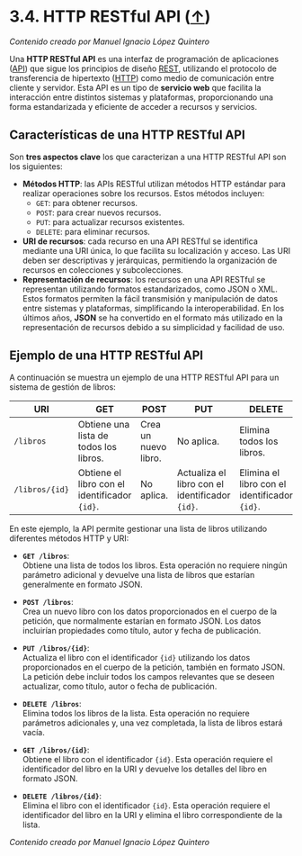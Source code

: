 # 3.4. HTTP RESTful API ([↑](README.md))

_Contenido creado por Manuel Ignacio López Quintero_

Una **HTTP RESTful API** es una interfaz de programación de aplicaciones ([API](https://en.wikipedia.org/wiki/API)) que sigue los principios de diseño [REST](https://en.wikipedia.org/wiki/REST), utilizando el protocolo de transferencia de hipertexto ([HTTP](https://en.wikipedia.org/wiki/HTTP)) como medio de comunicación entre cliente y servidor. Esta API es un tipo de **servicio web** que facilita la interacción entre distintos sistemas y plataformas, proporcionando una forma estandarizada y eficiente de acceder a recursos y servicios.

## Características de una HTTP RESTful API

Son **tres aspectos clave** los que caracterizan a una HTTP RESTful API son los siguientes:

- **Métodos HTTP**: las APIs RESTful utilizan métodos HTTP estándar para realizar operaciones sobre los recursos. Estos métodos incluyen:
  - `GET`: para obtener recursos.
  - `POST`: para crear nuevos recursos.
  - `PUT`: para actualizar recursos existentes.
  - `DELETE`: para eliminar recursos.  
- **URI de recursos**: cada recurso en una API RESTful se identifica mediante una URI única, lo que facilita su localización y acceso. Las URI deben ser descriptivas y jerárquicas, permitiendo la organización de recursos en colecciones y subcolecciones.
- **Representación de recursos**: los recursos en una API RESTful se representan utilizando formatos estandarizados, como JSON o XML. Estos formatos permiten la fácil transmisión y manipulación de datos entre sistemas y plataformas, simplificando la interoperabilidad. En los últimos años, **JSON** se ha convertido en el formato más utilizado en la representación de recursos debido a su simplicidad y facilidad de uso.

## Ejemplo de una HTTP RESTful API

A continuación se muestra un ejemplo de una HTTP RESTful API para un sistema de gestión de libros:

| URI            | GET                                  | POST               | PUT                             | DELETE                          |
|---------------|--------------------------------------|--------------------|---------------------------------|---------------------------------|
| `/libros`     | Obtiene una lista de todos los libros. | Crea un nuevo libro. | No aplica.                     | Elimina todos los libros.      |
| `/libros/{id}` | Obtiene el libro con el identificador `{id}`. | No aplica.         | Actualiza el libro con el identificador `{id}`. | Elimina el libro con el identificador `{id}`. |

En este ejemplo, la API permite gestionar una lista de libros utilizando diferentes métodos HTTP y URI:

- **`GET /libros`**:  
  Obtiene una lista de todos los libros. Esta operación no requiere ningún parámetro adicional y devuelve una lista de libros que estarían generalmente en formato JSON.

- **`POST /libros`**:  
  Crea un nuevo libro con los datos proporcionados en el cuerpo de la petición, que normalmente estarían en formato JSON. Los datos incluirían propiedades como título, autor y fecha de publicación.

- **`PUT /libros/{id}`**:  
  Actualiza el libro con el identificador `{id}` utilizando los datos proporcionados en el cuerpo de la petición, también en formato JSON. La petición debe incluir todos los campos relevantes que se deseen actualizar, como título, autor o fecha de publicación.

- **`DELETE /libros`**:  
  Elimina todos los libros de la lista. Esta operación no requiere parámetros adicionales y, una vez completada, la lista de libros estará vacía.

- **`GET /libros/{id}`**:  
  Obtiene el libro con el identificador `{id}`. Esta operación requiere el identificador del libro en la URI y devuelve los detalles del libro en formato JSON.

- **`DELETE /libros/{id}`**:  
  Elimina el libro con el identificador `{id}`. Esta operación requiere el identificador del libro en la URI y elimina el libro correspondiente de la lista.

_Contenido creado por Manuel Ignacio López Quintero_
